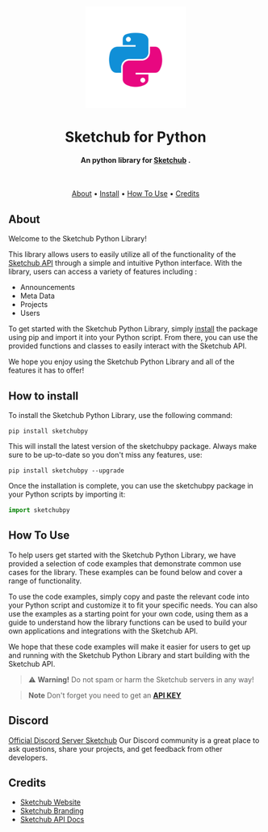 <h1 align="center">
  <br>
  <a href="https://github.com/TheSketchubUser/SketchubPY/"><img src="https://github.com/TheSketchubUser/SketchubPY/blob/main/SketchubPY.png?raw=true" alt="SketchubPY" width="200"></a>
  <br>
  <br>
  Sketchub for Python
  <br>
</h1>
<h4 align="center">An python library for <a href="https://sketchub.in/" target="_blank">Sketchub</a> .</h4>
<br>
<p align="center">
  <a href="#about">About</a> •
  <a href="#how-to-install">Install</a> •
  <a href="#how-to-use">How To Use</a> •
  <a href="#credits">Credits</a>
</p>

## About
Welcome to the Sketchub Python Library!

This library allows users to easily utilize all of the functionality of the <a href="https://docs.sketchub.in/" target="_blank">Sketchub API</a> through a simple and intuitive Python interface. With the library, users can access a variety of features including :

* Announcements
* Meta Data
* Projects
* Users

To get started with the Sketchub Python Library, simply <a href="#install">install</a> the package using pip and import it into your Python script. From there, you can use the provided functions and classes to easily interact with the Sketchub API.

We hope you enjoy using the Sketchub Python Library and all of the features it has to offer!

## How to install

To install the Sketchub Python Library, use the following command:

```
pip install sketchubpy
```
This will install the latest version of the sketchubpy package. Always make sure to be up-to-date so you don't miss any features, use:

```
pip install sketchubpy --upgrade
```

Once the installation is complete, you can use the sketchubpy package in your Python scripts by importing it:

```python
import sketchubpy
```

## How To Use

To help users get started with the Sketchub Python Library, we have provided a selection of code examples that demonstrate common use cases for the library. These examples can be found below and cover a range of functionality.

To use the code examples, simply copy and paste the relevant code into your Python script and customize it to fit your specific needs. You can also use the examples as a starting point for your own code, using them as a guide to understand how the library functions can be used to build your own applications and integrations with the Sketchub API.

We hope that these code examples will make it easier for users to get up and running with the Sketchub Python Library and start building with the Sketchub API.
> :warning: **Warning!**
> Do not spam or harm the Sketchub servers in any way!

> **Note**
> Don't forget you need to get an <a href="https://sketchub.in/temp/register_api.php/"> **API KEY** </a>


## Discord
[Official Discord Server Sketchub](https://discord.gg/t5AETtgn96) Our Discord community is a great place to ask questions, share your projects, and get feedback from other developers.


## Credits
- [Sketchub Website](https://sketchub.in)
- [Sketchub Branding](https://sketchub.in/branding/)
- [Sketchub API Docs](https://docs.sketchub.in)
